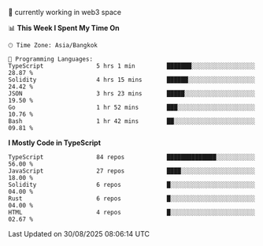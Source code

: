 🔭 currently working in web3 space

<!--START_SECTION:waka-->
📊 **This Week I Spent My Time On** 

```text
🕑︎ Time Zone: Asia/Bangkok

💬 Programming Languages: 
TypeScript               5 hrs 1 min         ███████░░░░░░░░░░░░░░░░░░   28.87 % 
Solidity                 4 hrs 15 mins       ██████░░░░░░░░░░░░░░░░░░░   24.42 % 
JSON                     3 hrs 23 mins       █████░░░░░░░░░░░░░░░░░░░░   19.50 % 
Go                       1 hr 52 mins        ███░░░░░░░░░░░░░░░░░░░░░░   10.76 % 
Bash                     1 hr 42 mins        ██░░░░░░░░░░░░░░░░░░░░░░░   09.81 % 
```

**I Mostly Code in TypeScript** 

```text
TypeScript               84 repos            ██████████████░░░░░░░░░░░   56.00 % 
JavaScript               27 repos            ████░░░░░░░░░░░░░░░░░░░░░   18.00 % 
Solidity                 6 repos             █░░░░░░░░░░░░░░░░░░░░░░░░   04.00 % 
Rust                     6 repos             █░░░░░░░░░░░░░░░░░░░░░░░░   04.00 % 
HTML                     4 repos             █░░░░░░░░░░░░░░░░░░░░░░░░   02.67 % 
```




 Last Updated on 30/08/2025 08:06:14 UTC
<!--END_SECTION:waka-->
